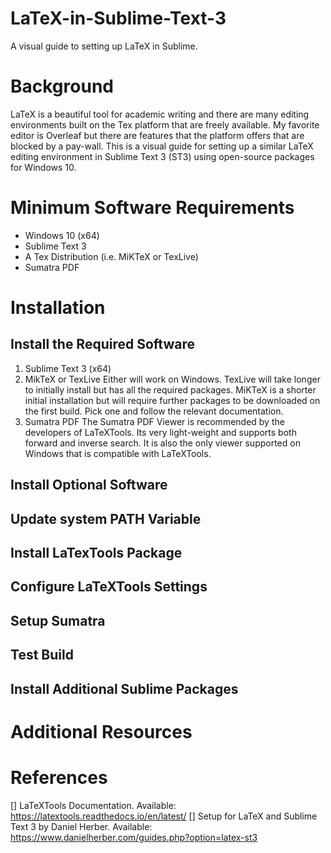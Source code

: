 # LaTeX-in-Sublime-Text-3
A visual guide to setting up LaTeX in Sublime.

# Background
LaTeX is a beautiful tool for academic writing and there are many editing environments built on the Tex platform that are freely available. My favorite editor is Overleaf but there are features that the platform offers that are blocked by a pay-wall. This is a visual guide for setting up a similar LaTeX editing environment in Sublime Text 3 (ST3) using open-source packages for Windows 10.

# Minimum Software Requirements
- Windows 10 (x64)
- Sublime Text 3
- A Tex Distribution (i.e. MiKTeX or TexLive)
- Sumatra PDF

# Installation

## Install the Required Software
1. Sublime Text 3 (x64)
2. MikTeX or TexLive
	Either will work on Windows. TexLive will take longer to initially install but has all the required packages. MiKTeX is a shorter initial installation but will require further packages to be downloaded on the first build. Pick one and follow the relevant documentation.
3. Sumatra PDF
	The Sumatra PDF Viewer is recommended by the developers of LaTeXTools. Its very light-weight and supports both forward and inverse search. It is also the only viewer supported on Windows that is compatible with LaTeXTools.


## Install Optional Software
## Update system PATH Variable
## Install LaTexTools Package
## Configure LaTeXTools Settings
## Setup Sumatra
## Test Build
## Install Additional Sublime Packages


# Additional Resources


# References 
[] LaTeXTools Documentation. Available: https://latextools.readthedocs.io/en/latest/
[] Setup for LaTeX and Sublime Text 3 by Daniel Herber. Available: https://www.danielherber.com/guides.php?option=latex-st3